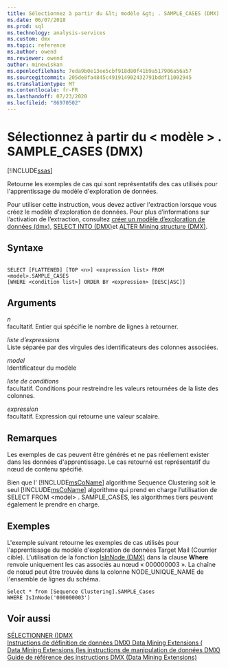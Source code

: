 ```yaml
---
title: Sélectionnez à partir du &lt; modèle &gt; . SAMPLE_CASES (DMX) | Microsoft Docs
ms.date: 06/07/2018
ms.prod: sql
ms.technology: analysis-services
ms.custom: dmx
ms.topic: reference
ms.author: owend
ms.reviewer: owend
author: minewiskan
ms.openlocfilehash: 7eda9b0e13ee5cbf918d80f41b9a517906a56a57
ms.sourcegitcommit: 205de8fa4845c491914902432791bddf11002945
ms.translationtype: MT
ms.contentlocale: fr-FR
ms.lasthandoff: 07/23/2020
ms.locfileid: "86970502"
---
```

# <a name="select-from-ltmodelgtsample_cases-dmx"></a>Sélectionnez à partir du &lt; modèle &gt; . SAMPLE_CASES (DMX)
[!INCLUDE[ssas](../includes/applies-to-version/ssas.md)]

  Retourne les exemples de cas qui sont représentatifs des cas utilisés pour l'apprentissage du modèle d'exploration de données.  
  
 Pour utiliser cette instruction, vous devez activer l'extraction lorsque vous créez le modèle d'exploration de données. Pour plus d’informations sur l’activation de l’extraction, consultez [créer un modèle d’exploration de données &#40;dmx&#41;](../dmx/create-mining-model-dmx.md), [SELECT INTO &#40;DMX&#41;](../dmx/select-into-dmx.md)et [ALTER Mining structure &#40;DMX&#41;](../dmx/alter-mining-structure-dmx.md).  
  
## <a name="syntax"></a>Syntaxe  
  
```  
  
SELECT [FLATTENED] [TOP <n>] <expression list> FROM <model>.SAMPLE_CASES  
[WHERE <condition list>] ORDER BY <expression> [DESC|ASC]]  
```  
  
## <a name="arguments"></a>Arguments  
 *n*  
 facultatif. Entier qui spécifie le nombre de lignes à retourner.  
  
 *liste d’expressions*  
 Liste séparée par des virgules des identificateurs des colonnes associées.  
  
 *model*  
 Identificateur du modèle  
  
 *liste de conditions*  
 facultatif. Conditions pour restreindre les valeurs retournées de la liste des colonnes.  
  
 *expression*  
 facultatif. Expression qui retourne une valeur scalaire.  
  
## <a name="remarks"></a>Remarques  
 Les exemples de cas peuvent être générés et ne pas réellement exister dans les données d'apprentissage. Le cas retourné est représentatif du nœud de contenu spécifié.  
  
 Bien que l' [!INCLUDE[msCoName](../includes/msconame-md.md)] algorithme Sequence Clustering soit le seul [!INCLUDE[msCoName](../includes/msconame-md.md)] algorithme qui prend en charge l’utilisation de SELECT FROM \<model> . SAMPLE_CASES, les algorithmes tiers peuvent également le prendre en charge.  
  
## <a name="examples"></a>Exemples  
 L'exemple suivant retourne les exemples de cas utilisés pour l'apprentissage du modèle d'exploration de données Target Mail (Courrier cible). L’utilisation de la fonction [IsInNode &#40;DMX&#41;](../dmx/isinnode-dmx.md) dans la clause **Where** renvoie uniquement les cas associés au nœud « 000000003 ». La chaîne de nœud peut être trouvée dans la colonne NODE_UNIQUE_NAME de l'ensemble de lignes du schéma.  
  
```  
Select * from [Sequence Clustering].SAMPLE_Cases  
WHERE IsInNode('000000003')  
```  
  
## <a name="see-also"></a>Voir aussi  
 [SÉLECTIONNER &#40;&#41;DMX](../dmx/select-dmx.md)   
 [Instructions de définition de données DMX&#41; Data Mining Extensions &#40;](../dmx/dmx-statements-data-definition.md)   
 [Data Mining Extensions &#40;les instructions de manipulation de données DMX&#41;](../dmx/dmx-statements-data-manipulation.md)   
 [Guide de référence des instructions DMX &#40;Data Mining Extensions&#41;](../dmx/data-mining-extensions-dmx-statements.md)  
  
  
